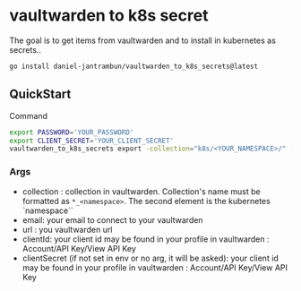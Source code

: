 # vaultwarden to k8s secret

The goal is to get items from vaultwarden and to install in kubernetes as secrets..

```bash
go install daniel-jantrambun/vaultwarden_to_k8s_secrets@latest
```

## QuickStart

Command

```bash
export PASSWORD='YOUR_PASSWORD'
export CLIENT_SECRET='YOUR_CLIENT_SECRET'
vaultwarden_to_k8s_secrets export -collection="k8s/<YOUR_NAMESPACE>/" -email="<YOU_EMAIL_ADDRESS>" -url="https://<YOUR_VAULT_URL>/api" -idturl "https://<YOUR_VAULT_URL>/identity"  -clientId="<YOU_CLIENT_ID>"
```

### Args

- collection : collection in vaultwarden. Collection's name must be formatted as `*_<namespace>`. The second element is the kubernetes `namespace``
- email: your email to connect to your vaultwarden
- url : you vaultwarden url
- clientId: your client id may be found in your profile in vaultwarden : Account/API Key/View API Key
- clientSecret (if not set in env or no arg, it will be asked): your client id may be found in your profile in vaultwarden : Account/API Key/View API Key
